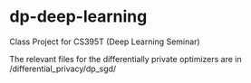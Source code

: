 # dp-deep-learning
Class Project for CS395T (Deep Learning Seminar)

The relevant files for the differentially private optimizers are in /differential_privacy/dp_sgd/

